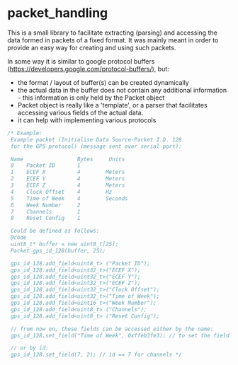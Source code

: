 packet_handling
===============

This is a small library to facilitate extracting (parsing)
 and accessing the data formed in packets of a fixed format.
 It was mainly meant in order to provide an easy way for 
 creating and using such packets.

 In some way it is similar to google protocol buffers
 (https://developers.google.com/protocol-buffers/),
 but:
 - the format / layout of buffer(s) can be created dynamically
 - the actual data in the buffer does not contain any additional
   information - this information is only held by the Packet object
 - Packet object is really like a 'template', or a parser that facilitates
   accessing various fields of the actual data.
 - it can help with implementing various protocols

```c
/* Example:
 Example packet (Initialise Data Source-Packet I.D. 128
 for the GPS protocol) (message sent over serial port):

 Name                 Bytes     Units
 0    Packet ID       1
 1    ECEF X          4        Meters
 2    ECEF Y          4        Meters
 3    ECEF Z          4        Meters
 4    Clock Offset    4        Hz
 5    Time of Week    4        Seconds
 6    Week Number     2
 7    Channels        1
 8    Reset Config    1

 Could be defined as follows:
 @code
 uint8_t* buffer = new uint8_t[25];
 Packet gps_id_128(buffer, 25);

 gps_id_128.add_field<uint8_t> ("Packet ID");
 gps_id_128.add_field<uint32_t>("ECEF X");
 gps_id_128.add_field<uint32_t>("ECEF Y");
 gps_id_128.add_field<uint32_t>("ECEF Z");
 gps_id_128.add_field<uint32_t>("Clock Offset");
 gps_id_128.add_field<uint32_t>("Time of Week");
 gps_id_128.add_field<uint16_t>("Week Number");
 gps_id_128.add_field<uint8_t> ("Channels");
 gps_id_128.add_field<uint8_t> ("Reset Config");

 // from now on, these fields can be accessed either by the name:
 gps_id_128.set_field("Time of Week", 0xffeb3fe3); // to set the field.

 // or by id:
 gps_id_128.set_field(7, 2); // id == 7 for channels */
